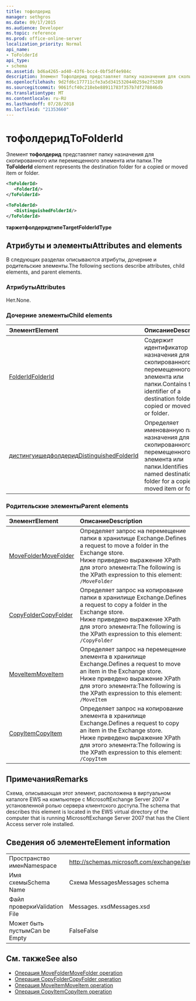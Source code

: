 ```yaml
---
title: тофолдерид
manager: sethgros
ms.date: 09/17/2015
ms.audience: Developer
ms.topic: reference
ms.prod: office-online-server
localization_priority: Normal
api_name:
- ToFolderId
api_type:
- schema
ms.assetid: bd6a4265-ad40-43f6-bcc4-0bf5df4e984c
description: Элемент Тофолдерид представляет папку назначения для скопированного или перемещенного элемента или папки.
ms.openlocfilehash: 9d2fd6c177711cfe3a5d3415320440259e2f5289
ms.sourcegitcommit: 9061fcf40c218ebe88911783f357b7df278846db
ms.translationtype: MT
ms.contentlocale: ru-RU
ms.lasthandoff: 07/28/2018
ms.locfileid: "21353660"
---
```

# <a name="tofolderid"></a><span data-ttu-id="15ea0-103">тофолдерид</span><span class="sxs-lookup"><span data-stu-id="15ea0-103">ToFolderId</span></span>

<span data-ttu-id="15ea0-104">Элемент **тофолдерид** представляет папку назначения для скопированного или перемещенного элемента или папки.</span><span class="sxs-lookup"><span data-stu-id="15ea0-104">The **ToFolderId** element represents the destination folder for a copied or moved item or folder.</span></span> 
  
```xml
<ToFolderId>
   <FolderId/>
</ToFolderId>
```

```xml
<ToFolderId>
   <DistinguishedFolderId/>
</ToFolderId>
```

<span data-ttu-id="15ea0-105">**таржетфолдеридтипе**</span><span class="sxs-lookup"><span data-stu-id="15ea0-105">**TargetFolderIdType**</span></span>

## <a name="attributes-and-elements"></a><span data-ttu-id="15ea0-106">Атрибуты и элементы</span><span class="sxs-lookup"><span data-stu-id="15ea0-106">Attributes and elements</span></span>

<span data-ttu-id="15ea0-107">В следующих разделах описываются атрибуты, дочерние и родительские элементы.</span><span class="sxs-lookup"><span data-stu-id="15ea0-107">The following sections describe attributes, child elements, and parent elements.</span></span>
  
### <a name="attributes"></a><span data-ttu-id="15ea0-108">Атрибуты</span><span class="sxs-lookup"><span data-stu-id="15ea0-108">Attributes</span></span>

<span data-ttu-id="15ea0-109">Нет.</span><span class="sxs-lookup"><span data-stu-id="15ea0-109">None.</span></span>
  
### <a name="child-elements"></a><span data-ttu-id="15ea0-110">Дочерние элементы</span><span class="sxs-lookup"><span data-stu-id="15ea0-110">Child elements</span></span>

|<span data-ttu-id="15ea0-111">**Элемент**</span><span class="sxs-lookup"><span data-stu-id="15ea0-111">**Element**</span></span>|<span data-ttu-id="15ea0-112">**Описание**</span><span class="sxs-lookup"><span data-stu-id="15ea0-112">**Description**</span></span>|
|:-----|:-----|
|[<span data-ttu-id="15ea0-113">FolderId</span><span class="sxs-lookup"><span data-stu-id="15ea0-113">FolderId</span></span>](folderid.md) <br/> |<span data-ttu-id="15ea0-114">Содержит идентификатор папки назначения для скопированного или перемещенного элемента или папки.</span><span class="sxs-lookup"><span data-stu-id="15ea0-114">Contains the identifier of a destination folder for a copied or moved item or folder.</span></span>  <br/> |
|[<span data-ttu-id="15ea0-115">дистингуишедфолдерид</span><span class="sxs-lookup"><span data-stu-id="15ea0-115">DistinguishedFolderId</span></span>](distinguishedfolderid.md) <br/> |<span data-ttu-id="15ea0-116">Определяет именованную папку назначения для скопированного или перемещенного элемента или папки.</span><span class="sxs-lookup"><span data-stu-id="15ea0-116">Identifies a named destination folder for a copied or moved item or folder.</span></span>  <br/> |
   
### <a name="parent-elements"></a><span data-ttu-id="15ea0-117">Родительские элементы</span><span class="sxs-lookup"><span data-stu-id="15ea0-117">Parent elements</span></span>

|<span data-ttu-id="15ea0-118">**Элемент**</span><span class="sxs-lookup"><span data-stu-id="15ea0-118">**Element**</span></span>|<span data-ttu-id="15ea0-119">**Описание**</span><span class="sxs-lookup"><span data-stu-id="15ea0-119">**Description**</span></span>|
|:-----|:-----|
|[<span data-ttu-id="15ea0-120">MoveFolder</span><span class="sxs-lookup"><span data-stu-id="15ea0-120">MoveFolder</span></span>](movefolder.md) <br/> |<span data-ttu-id="15ea0-121">Определяет запрос на перемещение папки в хранилище Exchange.</span><span class="sxs-lookup"><span data-stu-id="15ea0-121">Defines a request to move a folder in the Exchange store.</span></span>  <br/> <span data-ttu-id="15ea0-122">Ниже приведено выражение XPath для этого элемента:</span><span class="sxs-lookup"><span data-stu-id="15ea0-122">The following is the XPath expression to this element:</span></span>  <br/>  `/MoveFolder` <br/> |
|[<span data-ttu-id="15ea0-123">CopyFolder</span><span class="sxs-lookup"><span data-stu-id="15ea0-123">CopyFolder</span></span>](copyfolder.md) <br/> |<span data-ttu-id="15ea0-124">Определяет запрос на копирование папки в хранилище Exchange.</span><span class="sxs-lookup"><span data-stu-id="15ea0-124">Defines a request to copy a folder in the Exchange store.</span></span>  <br/> <span data-ttu-id="15ea0-125">Ниже приведено выражение XPath для этого элемента:</span><span class="sxs-lookup"><span data-stu-id="15ea0-125">The following is the XPath expression to this element:</span></span>  <br/>  `/CopyFolder` <br/> |
|[<span data-ttu-id="15ea0-126">MoveItem</span><span class="sxs-lookup"><span data-stu-id="15ea0-126">MoveItem</span></span>](moveitem.md) <br/> |<span data-ttu-id="15ea0-127">Определяет запрос на перемещение элемента в хранилище Exchange.</span><span class="sxs-lookup"><span data-stu-id="15ea0-127">Defines a request to move an item in the Exchange store.</span></span>  <br/> <span data-ttu-id="15ea0-128">Ниже приведено выражение XPath для этого элемента:</span><span class="sxs-lookup"><span data-stu-id="15ea0-128">The following is the XPath expression to this element:</span></span>  <br/>  `/MoveItem` <br/> |
|[<span data-ttu-id="15ea0-129">CopyItem</span><span class="sxs-lookup"><span data-stu-id="15ea0-129">CopyItem</span></span>](copyitem.md) <br/> |<span data-ttu-id="15ea0-130">Определяет запрос на копирование элемента в хранилище Exchange.</span><span class="sxs-lookup"><span data-stu-id="15ea0-130">Defines a request to copy an item in the Exchange store.</span></span>  <br/> <span data-ttu-id="15ea0-131">Ниже приведено выражение XPath для этого элемента:</span><span class="sxs-lookup"><span data-stu-id="15ea0-131">The following is the XPath expression to this element:</span></span>  <br/>  `/CopyItem` <br/> |
   
## <a name="remarks"></a><span data-ttu-id="15ea0-132">Примечания</span><span class="sxs-lookup"><span data-stu-id="15ea0-132">Remarks</span></span>

<span data-ttu-id="15ea0-133">Схема, описывающая этот элемент, расположена в виртуальном каталоге EWS на компьютере с MicrosoftExchange Server 2007 и установленной ролью сервера клиентского доступа.</span><span class="sxs-lookup"><span data-stu-id="15ea0-133">The schema that describes this element is located in the EWS virtual directory of the computer that is running MicrosoftExchange Server 2007 that has the Client Access server role installed.</span></span>
  
## <a name="element-information"></a><span data-ttu-id="15ea0-134">Сведения об элементе</span><span class="sxs-lookup"><span data-stu-id="15ea0-134">Element information</span></span>

|||
|:-----|:-----|
|<span data-ttu-id="15ea0-135">Пространство имен</span><span class="sxs-lookup"><span data-stu-id="15ea0-135">Namespace</span></span>  <br/> |http://schemas.microsoft.com/exchange/services/2006/messages  <br/> |
|<span data-ttu-id="15ea0-136">Имя схемы</span><span class="sxs-lookup"><span data-stu-id="15ea0-136">Schema Name</span></span>  <br/> |<span data-ttu-id="15ea0-137">Схема Messages</span><span class="sxs-lookup"><span data-stu-id="15ea0-137">Messages schema</span></span>  <br/> |
|<span data-ttu-id="15ea0-138">Файл проверки</span><span class="sxs-lookup"><span data-stu-id="15ea0-138">Validation File</span></span>  <br/> |<span data-ttu-id="15ea0-139">Messages. xsd</span><span class="sxs-lookup"><span data-stu-id="15ea0-139">Messages.xsd</span></span>  <br/> |
|<span data-ttu-id="15ea0-140">Может быть пустым</span><span class="sxs-lookup"><span data-stu-id="15ea0-140">Can be Empty</span></span>  <br/> |<span data-ttu-id="15ea0-141">False</span><span class="sxs-lookup"><span data-stu-id="15ea0-141">False</span></span>  <br/> |
   
## <a name="see-also"></a><span data-ttu-id="15ea0-142">См. также</span><span class="sxs-lookup"><span data-stu-id="15ea0-142">See also</span></span>

- [<span data-ttu-id="15ea0-143">Операция MoveFolder</span><span class="sxs-lookup"><span data-stu-id="15ea0-143">MoveFolder operation</span></span>](movefolder-operation.md)  
- [<span data-ttu-id="15ea0-144">Операция CopyFolder</span><span class="sxs-lookup"><span data-stu-id="15ea0-144">CopyFolder operation</span></span>](copyfolder-operation.md) 
- [<span data-ttu-id="15ea0-145">Операция MoveItem</span><span class="sxs-lookup"><span data-stu-id="15ea0-145">MoveItem operation</span></span>](moveitem-operation.md) 
- [<span data-ttu-id="15ea0-146">Операция CopyItem</span><span class="sxs-lookup"><span data-stu-id="15ea0-146">CopyItem operation</span></span>](copyitem-operation.md)

